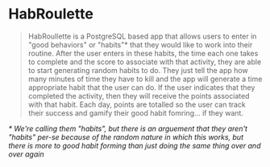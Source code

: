 # HabRoulette

>HabRoullette is a PostgreSQL based app that allows users to enter in "good behaviors" or "habits"\* that they would like to work into their routine. After the user enters in these habits, the time each one takes to complete and the score to associate with that activity, they are able to start generating random habits to do. They just tell the app how many minutes of time they have to kill and the app will generate a time appropriate habit that the user can do. If the user indicates that they completed the activity, then they will receive the points associated with that habit. Each day, points are totalled so the user can track their success and gamify their good habit fomring... if they want.

   *\* We're calling them "habits", but there is an arguement that they aren't "habits" per-se because of the random nature in which this works, but there is more to good habit forming than just doing the same thing over and over again*


